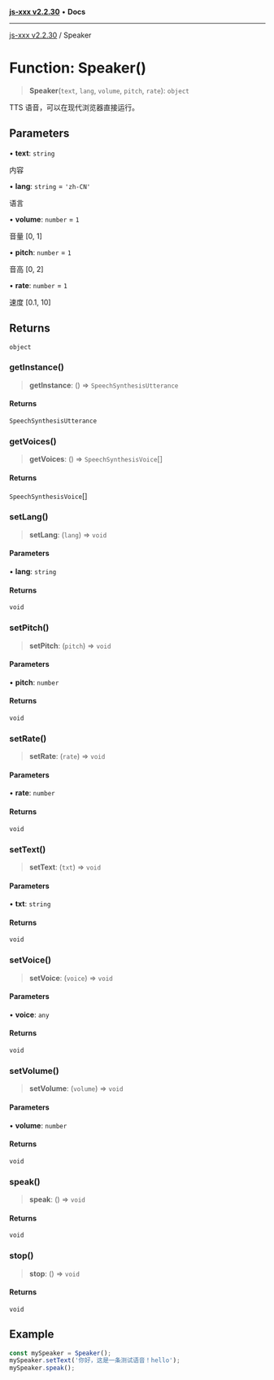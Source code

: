 [**js-xxx v2.2.30**](../README.md) • **Docs**

***

[js-xxx v2.2.30](../README.md) / Speaker

# Function: Speaker()

> **Speaker**(`text`, `lang`, `volume`, `pitch`, `rate`): `object`

TTS 语音，可以在现代浏览器直接运行。

## Parameters

• **text**: `string`

内容

• **lang**: `string` = `'zh-CN'`

语言

• **volume**: `number` = `1`

音量 [0, 1]

• **pitch**: `number` = `1`

音高 [0, 2]

• **rate**: `number` = `1`

速度 [0.1, 10]

## Returns

`object`

### getInstance()

> **getInstance**: () => `SpeechSynthesisUtterance`

#### Returns

`SpeechSynthesisUtterance`

### getVoices()

> **getVoices**: () => `SpeechSynthesisVoice`[]

#### Returns

`SpeechSynthesisVoice`[]

### setLang()

> **setLang**: (`lang`) => `void`

#### Parameters

• **lang**: `string`

#### Returns

`void`

### setPitch()

> **setPitch**: (`pitch`) => `void`

#### Parameters

• **pitch**: `number`

#### Returns

`void`

### setRate()

> **setRate**: (`rate`) => `void`

#### Parameters

• **rate**: `number`

#### Returns

`void`

### setText()

> **setText**: (`txt`) => `void`

#### Parameters

• **txt**: `string`

#### Returns

`void`

### setVoice()

> **setVoice**: (`voice`) => `void`

#### Parameters

• **voice**: `any`

#### Returns

`void`

### setVolume()

> **setVolume**: (`volume`) => `void`

#### Parameters

• **volume**: `number`

#### Returns

`void`

### speak()

> **speak**: () => `void`

#### Returns

`void`

### stop()

> **stop**: () => `void`

#### Returns

`void`

## Example

```ts
const mySpeaker = Speaker();
mySpeaker.setText('你好，这是一条测试语音！hello');
mySpeaker.speak();
```
